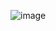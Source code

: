 ![image](https://github.com/LemonLim18/Web-Scrapping-Crawling/assets/116692908/0709c456-6c4a-437c-97e2-492acbca3b7d)
